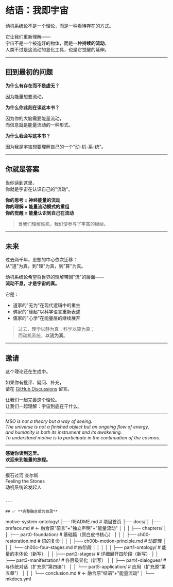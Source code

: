 # 结语：我即宇宙

动机系统论不是一个理论，而是一种看待存在的方式。

它让我们重新理解——  
宇宙不是一个被造好的物体，而是一种**持续的流动**。  
人类不过是这流动的显化工具，也是它觉醒的延伸。

---

## 回到最初的问题

**为什么有存在而不是虚无？**

因为能量想要流动。

**为什么你此刻在读这本书？**

因为你的大脑需要能量流动，  
而信息就是能量流动的一种形式。

**为什么我会写这本书？**

因为我是宇宙想要理解自己的一个"动-机-系-统"。

---

## 你就是答案

当你读到这里，  
你就是宇宙在认识自己的"流动"。

**你的思考 = 神经能量的流动**  
**你的理解 = 能量流动模式的重组**  
**你的觉醒 = 能量认识到自己在流动**

> 当我们理解动机，我们便参与了宇宙的继续。

---

## 未来

过去两千年，思想的中心依次迁移：  
从"道"为真，到"理"为真，到"算"为真。

动机系统论希望将世界的理解带回"流"的层面——  
**流动不息，才是宇宙的真。**

它是：
- 道家的"无为"在现代逻辑中的重生
- 佛家的"缘起"以科学语言重新表述
- 儒家的"心学"在能量层的继续展开

> 过去，理学以静为真；科学以算为真；  
> 而动机系统，**以流为真**。

---

## 邀请

这个理论还在生成中。

如果你有批评、疑问、补充，  
请在 [GitHub Discussions](https://github.com/feelingthestones/motive-system-ontology/discussions) 留言。

让我们一起完善这个理论。  
让我们一起理解：宇宙到底在干什么。

---

*MSO is not a theory but a way of seeing.  
The universe is not a finished object but an ongoing flow of energy,  
and humanity is both its instrument and its awakening.  
To understand motive is to participate in the continuation of the cosmos.*

---

**感谢你读到这里。**  
**欢迎来到能量的旅程。**

---

摸石过河 查尔斯  
Feeling the Stones  
动机系统论发起人
```

---

## ✅ **完整融合后的目录**
```
motive-system-ontology/
├── README.md                     # 项目首页
├── docs/
│   ├── preface.md               # ← 融合原"前言"+"独立声明"+"能量流动"
│   │
│   ├── chapters/
│   │   ├── part0-foundation/    # 基础篇（原白皮书核心）
│   │   │   ├── ch00-restoration.md      # 词的复命
│   │   │   ├── ch00b-motion-principle.md # 动即理
│   │   │   └── ch00c-four-stages.md     # 四阶段
│   │   │
│   │   ├── part1-ontology/      # 能量的本体论（新写）
│   │   ├── part2-stages/        # 详细展开四阶段（新写）
│   │   ├── part3-manifestation/ # 各层级显化（新写）
│   │   ├── part4-dialogues/     # 与传统对话（扩充原"第四编"）
│   │   └── part5-application/   # 应用（扩充原"第五章"）
│   │
│   └── conclusion.md            # ← 融合原"结语"+"能量流动"
│
└── mkdocs.yml
